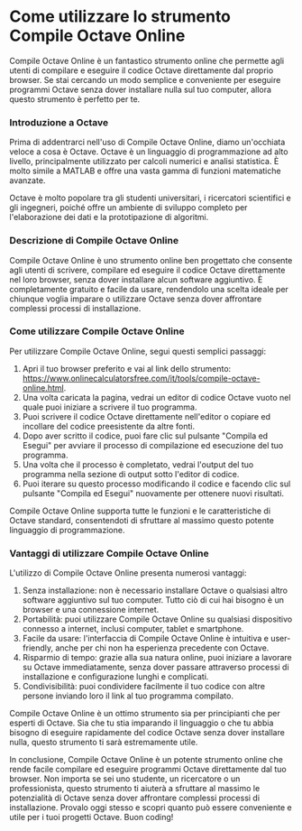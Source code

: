 Come utilizzare lo strumento Compile Octave Online
==================================================

Compile Octave Online è un fantastico strumento online che permette agli utenti di compilare e eseguire il codice Octave direttamente dal proprio browser. Se stai cercando un modo semplice e conveniente per eseguire programmi Octave senza dover installare nulla sul tuo computer, allora questo strumento è perfetto per te.

### Introduzione a Octave

Prima di addentrarci nell'uso di Compile Octave Online, diamo un'occhiata veloce a cosa è Octave. Octave è un linguaggio di programmazione ad alto livello, principalmente utilizzato per calcoli numerici e analisi statistica. È molto simile a MATLAB e offre una vasta gamma di funzioni matematiche avanzate.

Octave è molto popolare tra gli studenti universitari, i ricercatori scientifici e gli ingegneri, poiché offre un ambiente di sviluppo completo per l'elaborazione dei dati e la prototipazione di algoritmi.

### Descrizione di Compile Octave Online

Compile Octave Online è uno strumento online ben progettato che consente agli utenti di scrivere, compilare ed eseguire il codice Octave direttamente nel loro browser, senza dover installare alcun software aggiuntivo. È completamente gratuito e facile da usare, rendendolo una scelta ideale per chiunque voglia imparare o utilizzare Octave senza dover affrontare complessi processi di installazione.

### Come utilizzare Compile Octave Online

Per utilizzare Compile Octave Online, segui questi semplici passaggi:

1. Apri il tuo browser preferito e vai al link dello strumento: <https://www.onlinecalculatorsfree.com/it/tools/compile-octave-online.html>.
2. Una volta caricata la pagina, vedrai un editor di codice Octave vuoto nel quale puoi iniziare a scrivere il tuo programma.
3. Puoi scrivere il codice Octave direttamente nell'editor o copiare ed incollare del codice preesistente da altre fonti.
4. Dopo aver scritto il codice, puoi fare clic sul pulsante "Compila ed Esegui" per avviare il processo di compilazione ed esecuzione del tuo programma.
5. Una volta che il processo è completato, vedrai l'output del tuo programma nella sezione di output sotto l'editor di codice.
6. Puoi iterare su questo processo modificando il codice e facendo clic sul pulsante "Compila ed Esegui" nuovamente per ottenere nuovi risultati.

Compile Octave Online supporta tutte le funzioni e le caratteristiche di Octave standard, consentendoti di sfruttare al massimo questo potente linguaggio di programmazione.

### Vantaggi di utilizzare Compile Octave Online

L'utilizzo di Compile Octave Online presenta numerosi vantaggi:

1. Senza installazione: non è necessario installare Octave o qualsiasi altro software aggiuntivo sul tuo computer. Tutto ciò di cui hai bisogno è un browser e una connessione internet.
2. Portabilità: puoi utilizzare Compile Octave Online su qualsiasi dispositivo connesso a internet, inclusi computer, tablet e smartphone.
3. Facile da usare: l'interfaccia di Compile Octave Online è intuitiva e user-friendly, anche per chi non ha esperienza precedente con Octave.
4. Risparmio di tempo: grazie alla sua natura online, puoi iniziare a lavorare su Octave immediatamente, senza dover passare attraverso processi di installazione e configurazione lunghi e complicati.
5. Condivisibilità: puoi condividere facilmente il tuo codice con altre persone inviando loro il link al tuo programma compilato.

Compile Octave Online è un ottimo strumento sia per principianti che per esperti di Octave. Sia che tu stia imparando il linguaggio o che tu abbia bisogno di eseguire rapidamente del codice Octave senza dover installare nulla, questo strumento ti sarà estremamente utile.

In conclusione, Compile Octave Online è un potente strumento online che rende facile compilare ed eseguire programmi Octave direttamente dal tuo browser. Non importa se sei uno studente, un ricercatore o un professionista, questo strumento ti aiuterà a sfruttare al massimo le potenzialità di Octave senza dover affrontare complessi processi di installazione. Provalo oggi stesso e scopri quanto può essere conveniente e utile per i tuoi progetti Octave. Buon coding!